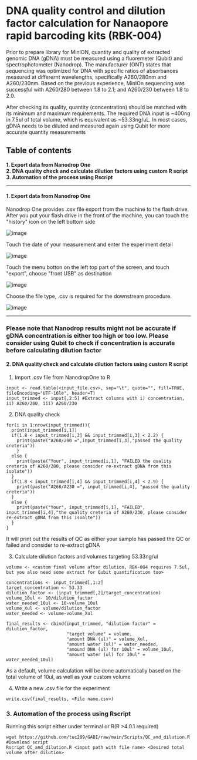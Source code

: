 # DNA quality control and dilution factor calculation for Nanaopore rapid barcoding kits (RBK-004)

Prior to prepare library for MinION, quantity and quality of extracted genomic DNA (gDNA) must be measured using a fluoremeter (Qubit) and spectrophotometer (Nanodrop). The manufacturer (ONT) states that sequencing was optimized for DNA with specific ratios of absorbances measured at differernt wavelengths, specifically A260/280nm and A260/230nm. Based on the previous experience, MinIOn sequencing was successful with A260/280 between 1.8 to 2.1; and A260/230 between 1.8 to 2.9. 

After checking its quality, quantity (concentration) should be matched with its minimum and maximum requirements. The required DNA input is ~400ng in 7.5ul of total volume, which is equivalent as ~53.33ng/uL. In most cases, gDNA needs to be diluted and measured again using Qubit for more accurate quantity measurements

## Table of contents
__1. Export data from Nanodrop One__\
__2. DNA quality check and calculate dilution factors using custom R script__\
__3. Automation of the process using Rscript__

--- 

#### 1. Export data from Nanodrop One

Nanodrop One provides .csv file export from the machine to the flash drive. After you put your flash drive in the front of the machine, you can touch the "history" icon on the left bottom side

![image](https://user-images.githubusercontent.com/62360632/158447060-9a10c018-8fd7-42c8-a71c-458e4cc7097d.png)

Touch the date of your measurement and enter the experiment detail 

![image](https://user-images.githubusercontent.com/62360632/158447283-1dd1a468-8574-46d6-9d8b-5b5c777d2769.png)

Touch the menu botton on the left top part of the screen, and touch "export", choose "front USB" as destination

![image](https://user-images.githubusercontent.com/62360632/158447721-b6a034cb-7e09-4915-83b8-af99d5e1a084.png)

Choose the file type, .csv is required for the downstream procedure. 

![image](https://user-images.githubusercontent.com/62360632/158447888-607d616a-ca42-4ce4-aca9-28c5b408fbea.png)

---
### Please note that Nanodrop results might not be accurate if gDNA concentration is either too high or too low. Please consider using Qubit to check if concentration is accurate before calculating dilution factor 

#### 2. DNA quality check and calculate dilution factors using custom R script 
1. Import .csv file from NanodropOne to R
```
input <- read.table(<input_file.csv>, sep="\t", quote="", fill=TRUE, fileEncoding="UTF-16le", header=T)
input_trimmed <- input[,2:5] #Extract columns with i) concentration, ii) A260/280, iii) A260/230
```

2. DNA quality check
```
for(i in 1:nrow(input_trimmed)){
  print(input_trimmed[i,1])
  if(1.8 < input_trimmed[i,3] && input_trimmed[i,3] < 2.2) {
    print(paste("A260/280 =",input_trimmed[i,3],"passed the quality creteria"))
    } 
  else {
    print(paste("Your", input_trimmed[i,1], "FAILED the quality creteria of A260/280, please consider re-extract gDNA from this isolate"))
  }
  if(1.8 < input_trimmed[i,4] && input_trimmed[i,4] < 2.9) {
    print(paste("A260/A230 =", input_trimmed[i,4], "passed the quality creteria"))
  }
  else {
    print(paste("Your", input_trimmed[i,1], "FAILED", input_trimmed[i,4],"the quality creteria of A260/230, please consider re-extract gDNA from this isoalte"))
  }
}
```

It will print out the results of QC as either your sample has passed the QC or failed and consider to re-extract gDNA

3. Calculate dilution factors and volumes targeting 53.33ng/ul
```
volume <- <custom final volume after dilution, RBK-004 requires 7.5ul, but you also need some extract for Qubit quantification too>

concentrations <- input_trimmed[,1:2]
target_concentration <- 53.33
dilution_factor <- (input_trimmed[,2]/target_concentration)
volume_10ul <- 10/dilution_factor
water_needed_10ul <- 10-volume_10ul
volume_Xul <- volume/dilution_factor
water_needed <- volume-volume_Xul

final_results <- cbind(input_trimmed, "dilution factor" = dilution_factor,
                       "target volume" = volume,
                       "amount DNA (ul)" = volume_Xul, 
                       "amount water (ul)" = water_needed,
                       "amound DNA (ul) for 10ul" = volume_10ul, 
                       "amount water (ul) for 10ul" = water_needed_10ul)
```

As a default, volume calculation will be done automatically based on the total volume of 10ul, as well as your custom volume

4. Write a new .csv file for the experiment
```
write.csv(final_results, <File name.csv>)
```

### 3. Automation of the process using Rscript ###
Running this script either under terminal or R(R >4.0.1 required)
```
wget https://github.com/tuc289/GABI/raw/main/Scripts/QC_and_dilution.R #Download script
Rscript QC_and_dilution.R <input path with file name> <Desired total volume after dilution>
```


